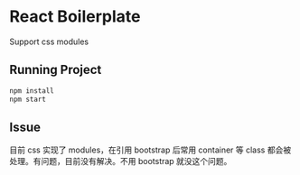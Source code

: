 # React Boilerplate

Support css modules

## Running Project

```bash
npm install
npm start
```

## Issue

目前 css 实现了 modules，在引用 bootstrap 后常用 container 等 class 都会被处理。有问题，目前没有解决。不用 bootstrap 就没这个问题。